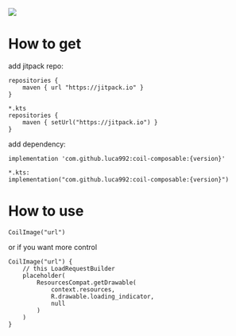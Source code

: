 [![](https://jitpack.io/v/luca992/coil-composable.svg)](https://jitpack.io/#luca992/coil-composable)

# How to get
add jitpack repo:
```
repositories {
    maven { url "https://jitpack.io" }
}

*.kts
repositories {
    maven { setUrl("https://jitpack.io") }
}
```
add dependency:
```
implementation 'com.github.luca992:coil-composable:{version}'

*.kts:
implementation("com.github.luca992:coil-composable:{version}")
```

# How to use
```
CoilImage("url")
```

or if you want more control
```
CoilImage("url") {
    // this LoadRequestBuilder
    placeholder(
        ResourcesCompat.getDrawable(
            context.resources,
            R.drawable.loading_indicator,
            null
        )
    )
}
```
